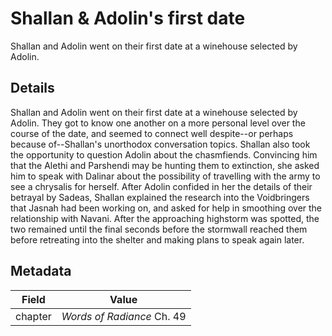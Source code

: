 # Shallan & Adolin's first date
Shallan and Adolin went on their first date at a winehouse selected by Adolin.

## Details
Shallan and Adolin went on their first date at a winehouse selected by Adolin. They got to know one another on a more personal level over the course of the date, and seemed to connect well despite--or perhaps because of--Shallan's unorthodox conversation topics. Shallan also took the opportunity to question Adolin about the chasmfiends. Convincing him that the Alethi and Parshendi may be hunting them to extinction, she asked him to speak with Dalinar about the possibility of travelling with the army to see a chrysalis for herself. After Adolin confided in her the details of their betrayal by Sadeas, Shallan explained the research into the Voidbringers that Jasnah had been working on, and asked for help in smoothing over the relationship with Navani. After the approaching highstorm was spotted, the two remained until the final seconds before the stormwall reached them before retreating into the shelter and making plans to speak again later.

## Metadata
| Field | Value |
| ----- | ----- |
| chapter | *Words of Radiance* Ch. 49 |
